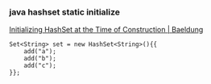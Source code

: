 ### java hashset static initialize


[Initializing HashSet at the Time of Construction | Baeldung](https://www.baeldung.com/java-initialize-hashset "Initializing HashSet at the Time of Construction | Baeldung")


 

```
Set<String> set = new HashSet<String>(){{
    add("a");
    add("b");
    add("c");
}};
```
